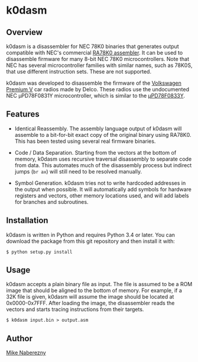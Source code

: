 # k0dasm

## Overview

k0dasm is a disassembler for NEC 78K0 binaries that generates output
compatible with NEC's commercial [RA78K0 assembler](https://web.archive.org/web/20180604213218/https://www.renesas.com/en-us/products/software-tools/tools/compiler-assembler/assembler-package-for-78k0-ra78k0.html).  It can be used to disassemble firmware for many 8-bit NEC 78K0 microcontrollers.  Note that NEC has several microcontroller families with similar names, such as 78K0S, that use different instruction sets.  These are not supported.

k0dasm was developed to disassemble the firmware of the [Volkswagen Premium V](https://github.com/mnaberez/vwradio) car radios made by Delco.  These radios use the
undocumented NEC µPD78F0831Y microcontroller, which is similar to the [µPD78F0833Y](https://web.archive.org/web/20180328161019/https://www.renesas.com/en-us/doc/DocumentServer/021/U13892EJ2V0UM00.pdf).

## Features

 - Identical Reassembly.  The assembly language output of k0dasm will
   assemble to a bit-for-bit exact copy of the original binary using
   RA78K0.  This has been tested using several real firmware binaries.

 - Code / Data Separation.  Starting from the vectors at the bottom of memory,
   k0dasm uses recursive traversal disassembly to separate code from data.
   This automates much of the disassembly process but indirect jumps (`br ax`)
   will still need to be resolved manually.

 - Symbol Generation.  k0dasm tries not to write hardcoded addresses in the
   output when possible.  It will automatically add symbols for hardware
   registers and vectors, other memory locations used, and will add labels for
   branches and subroutines.

## Installation

k0dasm is written in Python and requires Python 3.4 or later.  You can
download the package from this git repository and then install it with:

```
$ python setup.py install
```

## Usage

k0dasm accepts a plain binary file as input.  The file is assumed to be a
ROM image that should be aligned to the bottom of memory.  For example, if a
32K file is given, k0dasm will assume the image should be located at
0x0000-0x7FFF.  After loading the image, the disassembler reads the vectors
and starts tracing instructions from their targets.

```
$ k0dasm input.bin > output.asm
```

## Author

[Mike Naberezny](https://github.com/mnaberez)

